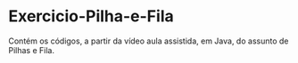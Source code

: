# Exercicio-Pilha-e-Fila
Contém os códigos, a partir da vídeo aula assistida, em Java, do assunto de Pilhas e Fila.
